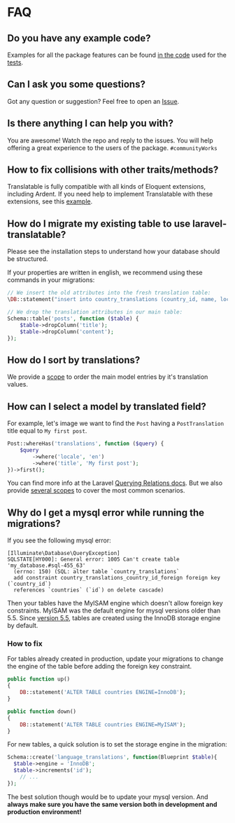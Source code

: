 # FAQ

## **Do you have any example code?**

Examples for all the package features can be found [in the code](https://github.com/Astrotomic/laravel-translatable/tree/master/tests/models) used for the [tests](https://github.com/Astrotomic/laravel-translatable/tree/master/tests).

## **Can I ask you some questions?**

Got any question or suggestion? Feel free to open an [Issue](https://github.com/Astrotomic/laravel-translatable/issues/new).

## **Is there anything I can help you with?**

You are awesome! Watch the repo and reply to the issues. You will help offering a great experience to the users of the package. `#communityWorks`

## How to fix collisions with other traits/methods?

Translatable is fully compatible with all kinds of Eloquent extensions, including Ardent. If you need help to implement Translatable with these extensions, see this [example](https://gist.github.com/dimsav/9659552).

## **How do I migrate my existing table to use laravel-translatable?**

Please see the installation steps to understand how your database should be structured.

If your properties are written in english, we recommend using these commands in your migrations:

```php
// We insert the old attributes into the fresh translation table: 
\DB::statement("insert into country_translations (country_id, name, locale) select id, name, 'en' from countries");

// We drop the translation attributes in our main table: 
Schema::table('posts', function ($table) {
    $table->dropColumn('title');
    $table->dropColumn('content');
});
```

## **How do I sort by translations?**

We provide a [scope](https://github.com/Astrotomic/laravel-translatable/blob/826fb909eb81f80cccc947a7b66cb9ef35a6e5ef/src/Translatable/Translatable.php#L448-L464) to order the main model entries by it's translation values.

## How can I select a model by translated field?

For example, let's image we want to find the `Post` having a `PostTranslation` title equal to `My first post`.

```php
Post::whereHas('translations', function ($query) {
    $query
        ->where('locale', 'en')
        ->where('title', 'My first post');
})->first();
```

You can find more info at the Laravel [Querying Relations docs](http://laravel.com/docs/5.1/eloquent-relationships#querying-relations). But we also provide [several scopes](https://github.com/Astrotomic/laravel-translatable/blob/826fb909eb81f80cccc947a7b66cb9ef35a6e5ef/src/Translatable/Translatable.php#L408-L446) to cover the most common scenarios.

## **Why do I get a mysql error while running the migrations?**

If you see the following mysql error:

```text
[Illuminate\Database\QueryException]
SQLSTATE[HY000]: General error: 1005 Can't create table 'my_database.#sql-455_63'
  (errno: 150) (SQL: alter table `country_translations` 
  add constraint country_translations_country_id_foreign foreign key (`country_id`) 
  references `countries` (`id`) on delete cascade)
```

Then your tables have the MyISAM engine which doesn't allow foreign key constraints. MyISAM was the default engine for mysql versions older than 5.5. Since [version 5.5](http://dev.mysql.com/doc/refman/5.5/en/innodb-default-se.html), tables are created using the InnoDB storage engine by default.

### **How to fix**

For tables already created in production, update your migrations to change the engine of the table before adding the foreign key constraint.

```php
public function up()
{
    DB::statement('ALTER TABLE countries ENGINE=InnoDB');
}

public function down()
{
    DB::statement('ALTER TABLE countries ENGINE=MyISAM');
}
```

For new tables, a quick solution is to set the storage engine in the migration:

```php
Schema::create('language_translations', function(Blueprint $table){
  $table->engine = 'InnoDB';
  $table->increments('id');
    // ...
});
```

The best solution though would be to update your mysql version. And **always make sure you have the same version both in development and production environment!**

